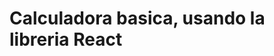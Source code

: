 # Calculadora basica, usando la libreria React


[link-demo]: "https://chpgmz.github.io/calculadora-basica/"


